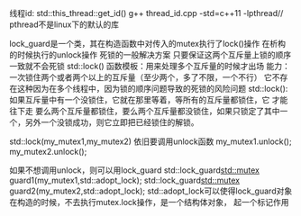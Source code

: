 线程id: std::this_thread::get_id()
g++ thread_id.cpp -std=c++11 -lpthread// pthread不是linux下的默认的库  

lock_guard是一个类，其在构造函数中对传入的mutex执行了lock()操作
在析构的时候执行的unlock操作
死锁的一般解决方案
只要保证这两个互斥量上锁的顺序一致就不会死锁
std::lock() 函数模板：用来处理多个互斥量的时候才出场
能力：一次锁住两个或者两个以上的互斥量（至少两个，多了不限，一个不行）
它不存在这种因为在多个线程中，因为锁的顺序问题导致的死锁的风险问题
std::lock():如果互斥量中有一个没锁住，它就在那里等着，等所有的互斥量都锁住，它
才能往下走
要么两个互斥量都锁住，要么两个互斥量都没锁住，如果只锁定了其中一个，另外一个没锁成功，则它立即把已经锁住的解锁。


std::lock(my_mutex1,my_mutex2)
依旧要调用unlock函数
my_mutex1.unlock();
my_mutex2.unlock();

如果不想调用unlock，则可以用lock_guard
std::lock_guard<std::mutex> guard1(my_mutex1,std::adopt_lock);
std::lock_guard<std::mutex> guard2(my_mutex2,std::adopt_lock);
std::adopt_lock可以使得lock_guard对象在构造的时候，不去执行mutex.lock操作，是一个结构体对象，
起一个标记作用



























